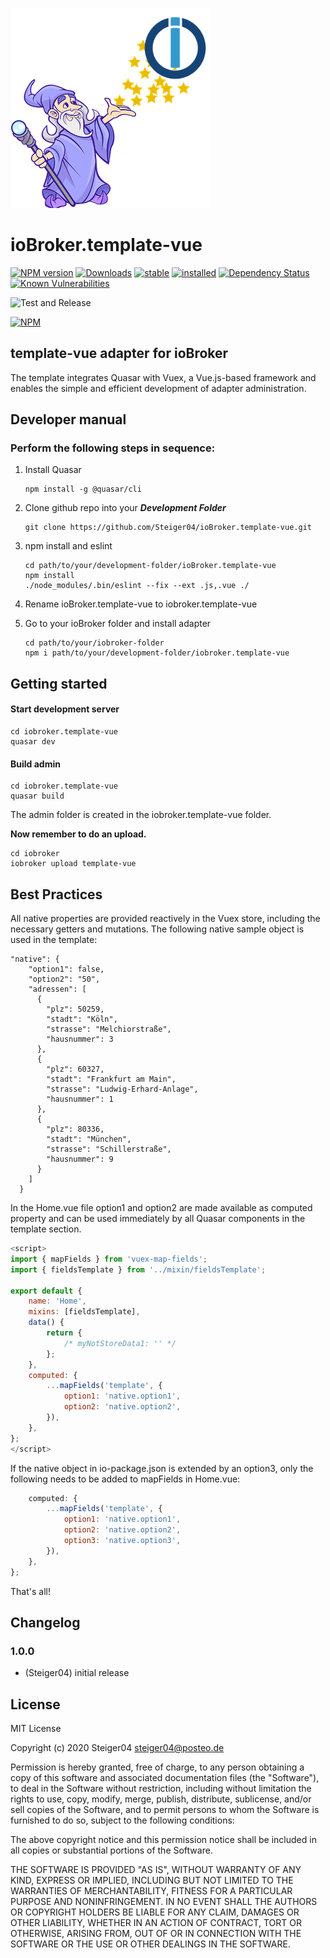 ![Logo](./public/template-vue.png)
# ioBroker.template-vue
[![NPM version](http://img.shields.io/npm/v/iobroker.template-vue)](https://www.npmjs.com/package/template-vue)
[![Downloads](https://img.shields.io/npm/dm/iobroker.template-vue.svg)](https://www.npmjs.com/package/iobroker.template-vue)
[![stable](http://iobroker.live/badges/template-vue-stable.svg)](http://iobroker.live/badges/template-vue-stable.svg)
[![installed](http://iobroker.live/badges/template-vue-installed.svg)](http://iobroker.live/badges/template-vue-installed.svg)
[![Dependency Status](https://img.shields.io/david/steiger04/iobroker.template-vue.svg)](https://david-dm.org/steiger04/iobroker.template-vue)
[![Known Vulnerabilities](https://snyk.io/test/github/steiger04/ioBroker.template-vue/badge.svg)](https://snyk.io/test/github/steiger04/ioBroker.template-vue)

![Test and Release](https://github.com/steiger04/ioBroker.template-vue/workflows/Test%20and%20Release/badge.svg)

[![NPM](https://nodei.co/npm/iobroker.template-vue.png?downloads=true)](https://nodei.co/npm/iobroker.template-vue/)

## template-vue adapter for ioBroker
The template integrates Quasar with Vuex, a Vue.js-based framework and enables the simple and efficient development
of adapter administration. 

## Developer manual
### Perform the following steps in sequence:
1. Install Quasar
   ```
   npm install -g @quasar/cli
   ```

2. Clone github repo into your **_Development Folder_**
   ```
   git clone https://github.com/Steiger04/ioBroker.template-vue.git
   ```
3. npm install and eslint
   ```
   cd path/to/your/development-folder/ioBroker.template-vue
   npm install   
   ./node_modules/.bin/eslint --fix --ext .js,.vue ./
   ```
4. Rename ioBroker.template-vue to iobroker.template-vue
5. Go to your ioBroker folder and install adapter
   ```   
   cd path/to/your/iobroker-folder
   npm i path/to/your/development-folder/iobroker.template-vue
   ```

## Getting started
#### Start development server
 ```   
 cd iobroker.template-vue
 quasar dev  
 ```
#### Build admin
 ```   
 cd iobroker.template-vue
 quasar build
 ```
The admin folder is created in the iobroker.template-vue folder.

**Now remember to do an upload.**
 ```   
 cd iobroker
 iobroker upload template-vue
 ```
## Best Practices
All native properties are provided reactively in the Vuex store, including the necessary getters and
mutations. The following native sample object is used in the template:
```
"native": {
    "option1": false,
    "option2": "50",
    "adressen": [
      {
        "plz": 50259,
        "stadt": "Köln",
        "strasse": "Melchiorstraße",
        "hausnummer": 3
      },
      {
        "plz": 60327,
        "stadt": "Frankfurt am Main",
        "strasse": "Ludwig-Erhard-Anlage",
        "hausnummer": 1
      },
      {
        "plz": 80336,
        "stadt": "München",
        "strasse": "Schillerstraße",
        "hausnummer": 9
      }
    ]
  }
```
In the Home.vue file option1 and option2 are made available as computed property and can be used
immediately by all Quasar components in the template section.

``` javascript
<script>
import { mapFields } from 'vuex-map-fields';
import { fieldsTemplate } from '../mixin/fieldsTemplate';

export default {
    name: 'Home',
    mixins: [fieldsTemplate],
    data() {
        return {
            /* myNotStoreData1: '' */
        };
    },
    computed: {
        ...mapFields('template', {
            option1: 'native.option1',
            option2: 'native.option2',
        }),
    },
};
</script>
```
If the native object in io-package.json is extended by an option3, only the following needs
to be added to mapFields in Home.vue:
``` javascript
    computed: {
        ...mapFields('template', {
            option1: 'native.option1',
            option2: 'native.option2',
            option3: 'native.option3',
        }),
    },
};
```
That's all!
## Changelog

### 1.0.0
* (Steiger04) initial release

## License
MIT License

Copyright (c) 2020 Steiger04 <steiger04@posteo.de>

Permission is hereby granted, free of charge, to any person obtaining a copy
of this software and associated documentation files (the "Software"), to deal
in the Software without restriction, including without limitation the rights
to use, copy, modify, merge, publish, distribute, sublicense, and/or sell
copies of the Software, and to permit persons to whom the Software is
furnished to do so, subject to the following conditions:

The above copyright notice and this permission notice shall be included in all
copies or substantial portions of the Software.

THE SOFTWARE IS PROVIDED "AS IS", WITHOUT WARRANTY OF ANY KIND, EXPRESS OR
IMPLIED, INCLUDING BUT NOT LIMITED TO THE WARRANTIES OF MERCHANTABILITY,
FITNESS FOR A PARTICULAR PURPOSE AND NONINFRINGEMENT. IN NO EVENT SHALL THE
AUTHORS OR COPYRIGHT HOLDERS BE LIABLE FOR ANY CLAIM, DAMAGES OR OTHER
LIABILITY, WHETHER IN AN ACTION OF CONTRACT, TORT OR OTHERWISE, ARISING FROM,
OUT OF OR IN CONNECTION WITH THE SOFTWARE OR THE USE OR OTHER DEALINGS IN THE
SOFTWARE.
